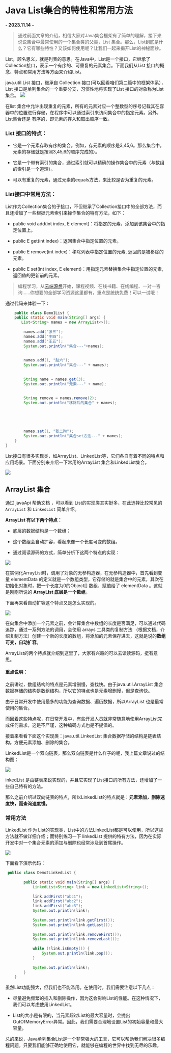 # Java List集合的特性和常用方法

**\- 2023.11.14 -**

> 通过前面文章的介绍，相信大家对Java集合框架有了简单的理解，接下来说说集合中最常使用的一个集合类的父类，List 集合。那么，List到底是什么？它有哪些特性？又该如何使用呢？让我们一起来揭开List的神秘面纱。

List，顾名思义，就是列表的意思。在Java中，List是一个接口，它继承了Collection接口，表示一个有序的、可重复的元素集合。下面我们从List 接口的概念、特点和常用方法等方面来介绍List。

java.util.List 接口，继承自 Collection 接口(可以回看咱们第二篇中的框架体系），List 接口是单列集合的一个重要分支，习惯性地将实现了List 接口的对象称为List集合。 ![](_assets/7520b036dafb498795d8b0fcffe4c82a~tplv-k3u1fbpfcp-jj-mark!3024!0!0!0!q75.awebp.webp)

在list 集合中允许出现重复的元素，所有的元素对应一个整数型的序号记载其在容器中的位置进行存储，在程序中可以通过索引来访问集合中的指定元素。另外，List集合还是 有序的，即元素的存入和取出顺序一致。

### List 接口的特点：

*   它是一个元素存取有序的集合。例如，存元素的顺序是3,45,6。那么集合中，元素的存储就是按照3,45,6的顺序完成的）。
    
*   它是一个带有索引的集合，通过索引就可以精确的操作集合中的元素（与数组的索引是一个道理）。
    
*   可以有重复的元素，通过元素的equals方法，来比较是否为重复的元素。
    

### List接口中常用方法：

List作为Collection集合的子接口，不但继承了Collection接口中的全部方法，而且还增加了一些根据元素索引来操作集合的特有方法，如下：

*   public void add(int index, E element)：将指定的元素，添加到该集合中的指定位置上。
    
*   public E get(int index)：返回集合中指定位置的元素。
    
*   public E remove(int index)：移除列表中指定位置的元素, 返回的是被移除的元素。
    
*   public E set(int index, E element)：用指定元素替换集合中指定位置的元素,返回值的更新前的元素。
    

> 编程学习，从[云端源想](https://link.juejin.cn/?target=https%3A%2F%2Fwww.ydcode.cn%2F%3FsourceId%3D240 "https://www.ydcode.cn/?sourceId=240")开始，课程视频、在线书籍、在线编程、一对一咨询……你想要的全部学习资源这里都有，重点是统统免费！可以一试哦！

通过代码来体验一下：

```java
    public class Demo1List {
    public static void main(String[] args) {
       List<String> names = new ArrayList<>();
       
        names.add("张三");
        names.add("李四");
        names.add("王五");
        System.out.println("集合---"+names);
       
      
        names.add(1, "赵六");
        System.out.println("集合---" + names);
      
      
        String name = names.get(3);
        System.out.println("元素---" + name);
      
      
        String remove = names.remove(2);
        System.out.println("移除后的集合" + names);
    
    
    
      
      
        names.set(1, "张二狗");
        System.out.println("集合set方法---" + names);
    }
}

```

List接口有很多实现类，如ArrayList、LinkedList等，它们各自有着不同的特点和应用场景。下面分别来介绍一下常用的ArrayList 集合和LinkedList集合。

![](_assets/4d6b8a1c5a4b42ef8360f81b79bda67f~tplv-k3u1fbpfcp-jj-mark!3024!0!0!0!q75.awebp.webp)

ArrayList 集合
------------

通过 javaApi 帮助文档 ，可以看到 List的实现类其实挺多，在此选择比较常见的 `ArrayList` 和 `LinkedList` 简单介绍。

**ArrayList 有以下两个特点：** 

*   底层的数据结构是一个数组；
    
*   这个数组会自动扩容，看起来像一个长度可变的数组。
    
*   通过阅读源码的方式，简单分析下这两个特点的实现：
    

![](_assets/3ccb2a0ada874d14811b9e295df02cd2~tplv-k3u1fbpfcp-jj-mark!3024!0!0!0!q75.awebp.webp)

在实例化ArrayList时，调用了对象的无参构造器，在无参构造器中，首先看到变量 elementData 的定义就是一个数组类型，它存储的就是集合中的元素，其次在初始化对象时，把一个长度为0的Object\[\] 数组，赋值给了 elementData 。这就是刚刚所说的 **ArrayList 底层是一个数组**。

下面再来看自动扩容这个特点又是怎么实现的。

![](_assets/938e5569e60149be8ed82b28cf252158~tplv-k3u1fbpfcp-jj-mark!3024!0!0!0!q75.awebp.webp)

在向集合中添加一个元素之前，会计算集合中数组的长度是否满足，可以通过代码追踪，通过一系列方法的调用，会使用 arrays 工具类的复制方法 （根据文档，介绍复制方法）创建一个新的长度的数组，将添加的元素保存进去，这就是说的**数组可变，自动扩容**。

ArrayList的两个特点就介绍到这里了，大家有兴趣的可以去读读源码，挺有意思。

#### 重点说明：

之前讲过，数组结构的特点是元素增删慢，查找快。由于java.util.ArrayList 集合数据存储的结构是数组结构，所以它的特点也是元素增删慢，但是查询快。

由于日常开发中使用最多的功能为查询数据、遍历数据，所以ArrayList 也是最常使用的集合。

而因着这些特点呢，在日常开发中，有些开发人员就非常随意地使用ArrayList完成任何需求，这是不严谨，这种编码方式也是不提倡的。

接着来看看下面这个实现类：java.util.LinkedList 集合数据存储的结构是链表结构。方便元素添加、删除的集合。

LinkedList是一个双向链表，那么双向链表是什么样子的呢，我上篇文章说过的结构图：

![](_assets/8448db56e8bf4da794a99a18e0627c17~tplv-k3u1fbpfcp-jj-mark!3024!0!0!0!q75.awebp.webp)

inkedList 是由链表来说实现的，并且它实现了List接口的所有方法，还增加了一些自己特有的方法。

那么之前介绍过双向链表的特点，所以LinkedList的特点就是：**元素添加，删除速度快，而查询速度慢。** 

### 常用方法

LinkedList 作为 List的实现类，List中的方法LinkedList都是可以使用，所以这些方法就不做详细介绍；而特别练习一下 linkedList 提供的特有方法，因为在实际开发中对一个集合元素的添加与删除也经常涉及到首尾操作。

![](_assets/bd13c4a44b1043fbb334a07f2a2b0108~tplv-k3u1fbpfcp-jj-mark!3024!0!0!0!q75.awebp.webp)

下面看下演示代码：

```java
 public class Demo2LinkedList {
   
        public static void main(String[] args) {
            LinkedList<String> link = new LinkedList<String>();
            
            link.addFirst("abc1");
            link.addFirst("abc2");
            link.addFirst("abc3");
            System.out.println(link);
            
            System.out.println(link.getFirst());
            System.out.println(link.getLast());
            
            System.out.println(link.removeFirst());
            System.out.println(link.removeLast());
    
            while (!link.isEmpty()) { 
                System.out.println(link.pop()); 
            }
    
            System.out.println(link);
        }
    }

```

虽然List功能强大，但我们也不能滥用。在使用时，我们需要注意以下几点：

*   尽量避免频繁的插入和删除操作，因为这会影响List的性能。在这种情况下，我们可以考虑使用LinkedList。
    
*   List的大小是有限的，当元素超过List的最大容量时，会抛出OutOfMemoryError异常。因此，我们需要合理地设置List的初始容量和最大容量。
    

总的来说，Java单列集合List是一个非常强大的工具，它可以帮助我们解决很多编程问题。只要我们能够正确地使用它，就能够在编程的世界中找到无尽的乐趣。
